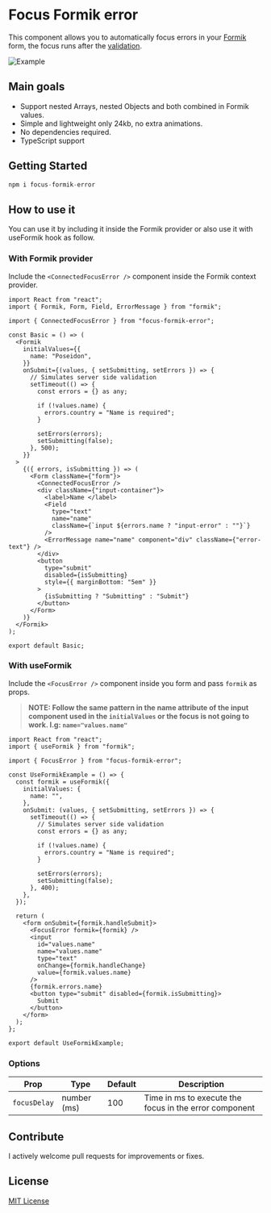 # Focus Formik error

This component allows you to automatically focus errors in your [Formik](https://formik.org/docs/overview) form, the focus runs after the [validation](https://formik.org/docs/guides/validation#when-does-validation-run).

![Example](https://github.com/adrianferre/focus-formik-error/blob/main/autoFocusExample.gif?raw=true)

## Main goals

- Support nested Arrays, nested Objects and both combined in Formik values.
- Simple and lightweight only 24kb, no extra animations.
- No dependencies required.
- TypeScript support

## Getting Started

```js
npm i focus-formik-error
```

## How to use it

You can use it by including it inside the Formik provider or also use it with useFormik hook as follow.

### With Formik provider

Include the `<ConnectedFocusError />` component inside the Formik context provider.

```tsx
import React from "react";
import { Formik, Form, Field, ErrorMessage } from "formik";

import { ConnectedFocusError } from "focus-formik-error";

const Basic = () => (
  <Formik
    initialValues={{
      name: "Poseidon",
    }}
    onSubmit={(values, { setSubmitting, setErrors }) => {
      // Simulates server side validation
      setTimeout(() => {
        const errors = {} as any;

        if (!values.name) {
          errors.country = "Name is required";
        }

        setErrors(errors);
        setSubmitting(false);
      }, 500);
    }}
  >
    {({ errors, isSubmitting }) => (
      <Form className={"form"}>
        <ConnectedFocusError />
        <div className={"input-container"}>
          <label>Name </label>
          <Field
            type="text"
            name="name"
            className={`input ${errors.name ? "input-error" : ""}`}
          />
          <ErrorMessage name="name" component="div" className={"error-text"} />
        </div>
        <button
          type="submit"
          disabled={isSubmitting}
          style={{ marginBottom: "5em" }}
        >
          {isSubmitting ? "Submitting" : "Submit"}
        </button>
      </Form>
    )}
  </Formik>
);

export default Basic;

```

### With useFormik

Include the `<FocusError />` component inside you form and pass `formik` as props.

> **NOTE: Follow the same pattern in the name attribute of the input component used in the `initialValues` or the focus is not going to work. I.g: `name="values.name"`**

```tsx
import React from "react";
import { useFormik } from "formik";

import { FocusError } from "focus-formik-error";

const UseFormikExample = () => {
  const formik = useFormik({
    initialValues: {
      name: "",
    },
    onSubmit: (values, { setSubmitting, setErrors }) => {
      setTimeout(() => {
        // Simulates server side validation
        const errors = {} as any;

        if (!values.name) {
          errors.country = "Name is required";
        }

        setErrors(errors);
        setSubmitting(false);
      }, 400);
    },
  });

  return (
    <form onSubmit={formik.handleSubmit}>
      <FocusError formik={formik} />
      <input
        id="values.name"
        name="values.name"
        type="text"
        onChange={formik.handleChange}
        value={formik.values.name}
      />
      {formik.errors.name}
      <button type="submit" disabled={formik.isSubmitting}>
        Submit
      </button>
    </form>
  );
};

export default UseFormikExample;
```

### Options

| Prop           | Type          | Default  | Description  |
| -------------- | ------------- | -------- | -------- |
| `focusDelay`   | number (ms)       | 100      | Time in ms to execute the focus in the error component |

## Contribute

I actively welcome pull requests for improvements or fixes.

## License

[MIT License](./LICENSE.md)

